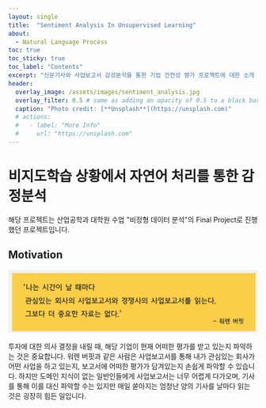 ```yaml
---
layout: single
title:  "Sentiment Analysis In Unsupervised Learning"
about:
  - Natural Language Process
toc: true
toc_sticky: true
toc_label: "Contents"
excerpt: "신문기사와 사업보고서 감성분석을 통한 기업 건전성 평가 프로젝트에 대한 소개 페이지 입니다."
header:
  overlay_image: /assets/images/sentiment_analysis.jpg
  overlay_filter: 0.5 # same as adding an opacity of 0.5 to a black background
  caption: "Photo credit: [**Unsplash**](https://unsplash.com)"
  # actions:
  #   - label: "More Info"
  #     url: "https://unsplash.com"
---
```


# 비지도학습 상황에서 자연어 처리를 통한 감정분석

해당 프로젝트는 산업공학과 대학원 수업 "비정형 데이터 분석"의 Final Project로 진행했던 프로젝트입니다.

## Motivation

![return_explaination](/assets/images/sentiment_analysis_motivation.jpg)

투자에 대한 의사 결정을 내릴 때, 해당 기업이 현재 어떠한 평가를 받고 있는지 파악하는 것은 중요합니다. 워렌 버핏과 같은 사람은 사업보고서를 통해 내가 관심있는 회사가 어떤 사업을 하고 있는지, 보고서에 어떠한 평가가 담겨있는지 손쉽게 파악할 수 있습니다. 하지만 도메인 지식이 없는 일반인들에게 사업보고서는 너무 어렵게 다가오며, 기사를 통해 이를 대신 파악할 수는 있지만 매일 쏟아지는 엄청난 양의 기사를 날마다 읽는 것은 굉장히 힘든 일입니다.









